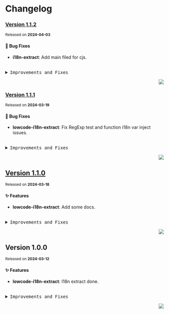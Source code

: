 <a name="readme-top"></a>

# Changelog

### [Version 1.1.2](https://github.com/yuntijs/lowcode-tools/compare/@yuntijs/lowcode-i18n-extract@1.1.1...@yuntijs/lowcode-i18n-extract@1.1.2)

<sup>Released on **2024-04-03**</sup>

#### 🐛 Bug Fixes

- **i18n-extract**: Add main filed for cjs.

<br/>

<details>
<summary><kbd>Improvements and Fixes</kbd></summary>

#### What's fixed

- **i18n-extract**: Add main filed for cjs ([c1b7a51](https://github.com/yuntijs/lowcode-tools/commit/c1b7a51))

</details>

<div align="right">

[![](https://img.shields.io/badge/-BACK_TO_TOP-151515?style=flat-square)](#readme-top)

</div>

### [Version 1.1.1](https://github.com/yuntijs/lowcode-tools/compare/@yuntijs/lowcode-i18n-extract@1.1.0...@yuntijs/lowcode-i18n-extract@1.1.1)

<sup>Released on **2024-03-19**</sup>

#### 🐛 Bug Fixes

- **lowcode-i18n-extract**: Fix RegExp test and function i18n var inject issues.

<br/>

<details>
<summary><kbd>Improvements and Fixes</kbd></summary>

#### What's fixed

- **lowcode-i18n-extract**: Fix RegExp test and function i18n var inject issues ([7c9e8e7](https://github.com/yuntijs/lowcode-tools/commit/7c9e8e7))

</details>

<div align="right">

[![](https://img.shields.io/badge/-BACK_TO_TOP-151515?style=flat-square)](#readme-top)

</div>

## [Version 1.1.0](https://github.com/yuntijs/lowcode-tools/compare/@yuntijs/lowcode-i18n-extract@1.0.0...@yuntijs/lowcode-i18n-extract@1.1.0)

<sup>Released on **2024-03-18**</sup>

#### ✨ Features

- **lowcode-i18n-extract**: Add some docs.

<br/>

<details>
<summary><kbd>Improvements and Fixes</kbd></summary>

#### What's improved

- **lowcode-i18n-extract**: Add some docs ([a8afb59](https://github.com/yuntijs/lowcode-tools/commit/a8afb59))

</details>

<div align="right">

[![](https://img.shields.io/badge/-BACK_TO_TOP-151515?style=flat-square)](#readme-top)

</div>

## Version 1.0.0

<sup>Released on **2024-03-12**</sup>

#### ✨ Features

- **lowcode-i18n-extract**: I18n extract done.

<br/>

<details>
<summary><kbd>Improvements and Fixes</kbd></summary>

#### What's improved

- **lowcode-i18n-extract**: I18n extract done ([f444b29](https://github.com/yuntijs/lowcode-tools/commit/f444b29))

</details>

<div align="right">

[![](https://img.shields.io/badge/-BACK_TO_TOP-151515?style=flat-square)](#readme-top)

</div>
